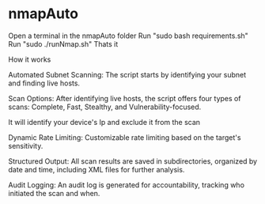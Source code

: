 # nmapAuto
Open a terminal in the nmapAuto folder
Run "sudo bash requirements.sh"
Run "sudo ./runNmap.sh"
Thats it

How it works

Automated Subnet Scanning: The script starts by identifying your subnet and finding live hosts.

Scan Options: After identifying live hosts, the script offers four types of scans: Complete, Fast, Stealthy, and Vulnerability-focused.

It will identify your device's Ip and exclude it from the scan

Dynamic Rate Limiting: Customizable rate limiting based on the target's sensitivity.

Structured Output: All scan results are saved in subdirectories, organized by date and time, including XML files for further analysis.

Audit Logging: An audit log is generated for accountability, tracking who initiated the scan and when.
